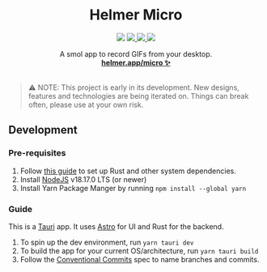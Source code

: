 <p align="center">

<h1 align="center">Helmer Micro</h1>

<p align="center">
  <img src="https://img.shields.io/static/v1?label=Stage&message=Alpha&color=2BB4AB" />
  <a href="https://www.gnu.org/licenses/agpl-3.0">
    <img src="https://img.shields.io/static/v1?label=Licence&message=AGPL%20v3&color=000" />
  </a>
  <a href="https://twitter.com/helmerapp">
    <img src="https://img.shields.io/badge/Twitter-00acee?logo=twitter&logoColor=white" />
  </a>
  <img src="https://img.shields.io/github/stars/clearlysid/helmer-micro" />
</p>

  <p align="center">
A smol app to record GIFs from your desktop.<br>
<a href="https://www.helmer.app"><b>helmer.app/micro ✨</b></a><br><br>
</p>

> ⚠️ NOTE: This project is early in its development. New designs, features and technologies are being iterated on. Things can break often, please use at your own risk.

## Development

### Pre-requisites

1. Follow [this guide](https://tauri.app/v1/guides/getting-started/prerequisites) to set up Rust and other system dependencies.
2. Install [NodeJS](https://nodejs.org/en) v18.17.0 LTS (or newer)
3. Install Yarn Package Manger by running `npm install --global yarn`

### Guide

This is a [Tauri](https://tauri.app) app. It uses [Astro](https://astro.build) for UI and Rust for the backend.

1. To spin up the dev environment, run `yarn tauri dev`
2. To build the app for your current OS/architecture, run `yarn tauri build`
3. Follow the [Conventional Commits](https://www.conventionalcommits.org/en/v1.0.0/#specification) spec to name branches and commits.
